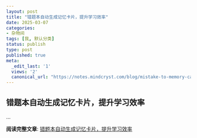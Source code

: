 ```yaml
---
layout: post
title: "错题本自动生成记忆卡片，提升学习效率"
date: 2025-03-07
categories:
- 杂物间
tags: [我, 默认分类]
status: publish
type: post
published: true
meta:
  _edit_last: '1'
  views: '2'
  canonical_url: "https://notes.mindcryst.com/blog/mistake-to-memory-cards"
---
```


## 错题本自动生成记忆卡片，提升学习效率

...

**阅读完整文章**: [错题本自动生成记忆卡片，提升学习效率](https://notes.mindcryst.com/blog/mistake-to-memory-cards)